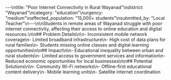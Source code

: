 ---\ntitle: \"Poor Internet Connectivity in Rural Wayanad\"\ndistrict: \"Wayanad\"\ncategory: \"education\"\nurgency: \"medium\"\naffected_population: \"15,000+ students\"\nsubmitted_by: \"Local Teacher\"\n---\n\nStudents in remote areas of Wayanad struggle with poor internet connectivity, affecting their access to online education and digital resources.\n\n## Problem Details\n\n- Inconsistent mobile network coverage\n- Limited broadband infrastructure\n- High cost of data plans for rural families\n- Students missing online classes and digital learning opportunities\n\n## Impact\n\n- Educational inequality between urban and rural students\n- Limited access to government services and information\n- Reduced economic opportunities for local businesses\n\n## Potential Solutions\n\n- Community Wi-Fi networks\n- Offline-first educational content delivery\n- Mobile learning units\n- Satellite internet coordination